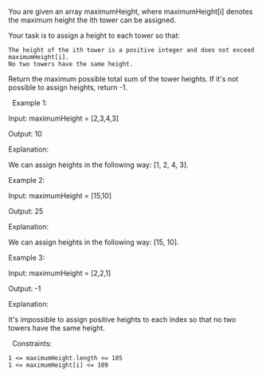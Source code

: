You are given an array maximumHeight, where maximumHeight[i] denotes the maximum height the ith tower can be assigned.

Your task is to assign a height to each tower so that:


	The height of the ith tower is a positive integer and does not exceed maximumHeight[i].
	No two towers have the same height.


Return the maximum possible total sum of the tower heights. If it's not possible to assign heights, return -1.

 
Example 1:


Input: maximumHeight = [2,3,4,3]

Output: 10

Explanation:

We can assign heights in the following way: [1, 2, 4, 3].


Example 2:


Input: maximumHeight = [15,10]

Output: 25

Explanation:

We can assign heights in the following way: [15, 10].


Example 3:


Input: maximumHeight = [2,2,1]

Output: -1

Explanation:

It's impossible to assign positive heights to each index so that no two towers have the same height.


 
Constraints:


	1 <= maximumHeight.length <= 105
	1 <= maximumHeight[i] <= 109

